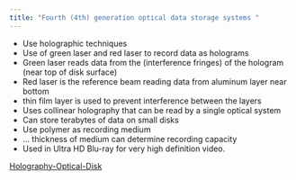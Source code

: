 ```yaml
---
title: "Fourth (4th) generation optical data storage systems "
--- 
```

- Use holographic techniques
- Use of green laser and red laser to record data as holograms
- Green laser reads data from the (interference fringes) of the hologram (near top of disk surface)
- Red laser is the reference beam reading  data from aluminum layer near bottom
- thin film layer is used to prevent interference between the layers
- Uses collinear holography that can be read by a single optical system
- Can store terabytes of data on small disks
- Use polymer as recording medium
- … thickness of medium can determine recording capacity
- Used in Ultra HD Blu-ray for very high definition video.


[Holography-Optical-Disk](Others/Holography-Optical-Disk.md)